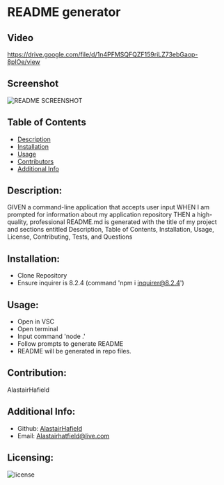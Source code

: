 # README generator 
  ## Video 
  https://drive.google.com/file/d/1n4PFMSQFQZF159riLZ73ebGaop-8pIOe/view
  ## Screenshot
  ![README SCREENSHOT](https://user-images.githubusercontent.com/114833466/212504641-e2c04c59-586a-4877-861b-b97fb8d6029a.png)
  ## Table of Contents 
  - [Description](#description)
  - [Installation](#installation)
  - [Usage](#usage)
  - [Contributors](#contributors)
  - [Additional Info](#additional-info)
  ## Description:
  GIVEN a command-line application that accepts user input
  WHEN I am prompted for information about my application repository
  THEN a high-quality, professional README.md is generated with the title of my project and sections entitled Description, Table of Contents, Installation, Usage, License, Contributing, Tests, and Questions
  ## Installation:
  * Clone Repository 
  * Ensure inquirer is 8.2.4 (command 'npm i inquirer@8.2.4')
  ## Usage:
  * Open in VSC
  * Open terminal
  * Input command 'node .'
  * Follow prompts to generate README
  * README will be generated in repo files. 
  ## Contribution:
  AlastairHafield
  ## Additional Info:
  - Github: [AlastairHafield](https://github.com/AlastairHafield)
  - Email: Alastairhatfield@live.com 
  ## Licensing:
  ![license](https://img.shields.io/badge/license--blue)
